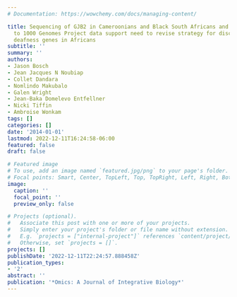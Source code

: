 ```yaml
---
# Documentation: https://wowchemy.com/docs/managing-content/

title: Sequencing of GJB2 in Cameroonians and Black South Africans and comparison
  to 1000 Genomes Project data support need to revise strategy for discovery of nonsyndromic
  deafness genes in Africans
subtitle: ''
summary: ''
authors:
- Jason Bosch
- Jean Jacques N Noubiap
- Collet Dandara
- Nomlindo Makubalo
- Galen Wright
- Jean-Baka Domelevo Entfellner
- Nicki Tiffin
- Ambroise Wonkam
tags: []
categories: []
date: '2014-01-01'
lastmod: 2022-12-11T16:24:58-06:00
featured: false
draft: false

# Featured image
# To use, add an image named `featured.jpg/png` to your page's folder.
# Focal points: Smart, Center, TopLeft, Top, TopRight, Left, Right, BottomLeft, Bottom, BottomRight.
image:
  caption: ''
  focal_point: ''
  preview_only: false

# Projects (optional).
#   Associate this post with one or more of your projects.
#   Simply enter your project's folder or file name without extension.
#   E.g. `projects = ["internal-project"]` references `content/project/deep-learning/index.md`.
#   Otherwise, set `projects = []`.
projects: []
publishDate: '2022-12-11T22:24:57.888458Z'
publication_types:
- '2'
abstract: ''
publication: '*Omics: A Journal of Integrative Biology*'
---
```

